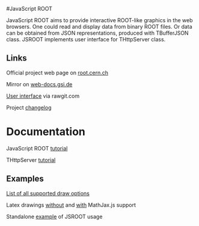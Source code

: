 #JavaScript ROOT

JavaScript ROOT aims to provide interactive ROOT-like
graphics in the web browsers. One could read and display data
from binary ROOT files. Or data can be obtained from JSON representations,
produced with TBufferJSON class.  JSROOT implements
user interface for THttpServer class.   

## Links

Official project web page on [root.cern.ch](https://root.cern.ch/js/) 

Mirror on [web-docs.gsi.de](http://web-docs.gsi.de/~linev/js/)

[User interface](http://rawgit.com/linev/jsroot/master/index.htm?path=http://web-docs.gsi.de/~linev/js/files/) via rawgit.com

Project [changelog](changes.md)
 

# Documentation

JavaScript ROOT [tutorial](docs/JSROOT.md) 

THttpServer [tutorial](docs/HttpServer.md)

## Examples

[List of all supported draw options](http://rawgit.com/linev/jsroot/master/docs/drawoptions.htm?minimal)

Latex drawings [without](http://rawgit.com/linev/jsroot/master/docs/latex.htm) and [with](http://rawgit.com/linev/jsroot/master/docs/latex.htm?mathjax) MathJax.js support

Standalone [example](http://rawgit.com/linev/jsroot/master/docs/example.htm) of JSROOT usage
